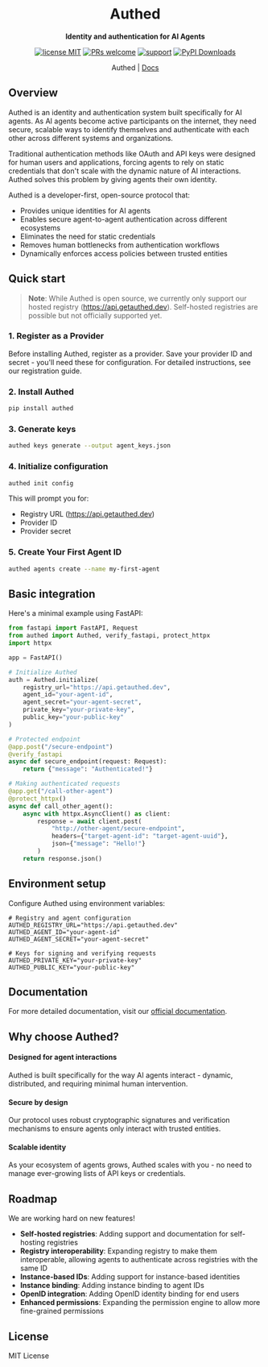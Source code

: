 <div align="center">

# Authed

**Identity and authentication for AI Agents**

[![license MIT](https://img.shields.io/badge/license-MIT-blue.svg)](https://opensource.org/licenses/MIT)
[![PRs welcome](https://img.shields.io/badge/PRs-welcome-brightgreen.svg)](https://github.com/authed-dev/authed/pulls)
[![support](https://img.shields.io/badge/support-contact%20author-purple.svg)](https://github.com/authed-dev/authed/issues)
[![PyPI Downloads](https://img.shields.io/pypi/dm/authed)](https://pypi.org/project/authed/)

Authed | [Docs](https://docs.getauthed.dev)
</div>

## Overview

Authed is an identity and authentication system built specifically for AI agents. As AI agents become active participants on the internet, they need secure, scalable ways to identify themselves and authenticate with each other across different systems and organizations.

Traditional authentication methods like OAuth and API keys were designed for human users and applications, forcing agents to rely on static credentials that don't scale with the dynamic nature of AI interactions. Authed solves this problem by giving agents their own identity.

Authed is a developer-first, open-source protocol that:

- Provides unique identities for AI agents
- Enables secure agent-to-agent authentication across different ecosystems
- Eliminates the need for static credentials
- Removes human bottlenecks from authentication workflows
- Dynamically enforces access policies between trusted entities

## Quick start

> **Note**: While Authed is open source, we currently only support our hosted registry (https://api.getauthed.dev). Self-hosted registries are possible but not officially supported yet.

### 1. Register as a Provider

Before installing Authed, register as a provider. Save your provider ID and secret - you'll need these for configuration. For detailed instructions, see our registration guide.

### 2. Install Authed

```bash
pip install authed
```

### 3. Generate keys

```bash
authed keys generate --output agent_keys.json
```

### 4. Initialize configuration

```bash
authed init config
```

This will prompt you for:
- Registry URL (https://api.getauthed.dev)
- Provider ID
- Provider secret

### 5. Create Your First Agent ID

```bash
authed agents create --name my-first-agent
```

## Basic integration

Here's a minimal example using FastAPI:

```python
from fastapi import FastAPI, Request
from authed import Authed, verify_fastapi, protect_httpx
import httpx

app = FastAPI()

# Initialize Authed
auth = Authed.initialize(
    registry_url="https://api.getauthed.dev",
    agent_id="your-agent-id",
    agent_secret="your-agent-secret",
    private_key="your-private-key",
    public_key="your-public-key"
)

# Protected endpoint
@app.post("/secure-endpoint")
@verify_fastapi
async def secure_endpoint(request: Request):
    return {"message": "Authenticated!"}

# Making authenticated requests
@app.get("/call-other-agent")
@protect_httpx()
async def call_other_agent():
    async with httpx.AsyncClient() as client:
        response = await client.post(
            "http://other-agent/secure-endpoint",
            headers={"target-agent-id": "target-agent-uuid"},
            json={"message": "Hello!"}
        )
    return response.json()
```

## Environment setup

Configure Authed using environment variables:

```
# Registry and agent configuration
AUTHED_REGISTRY_URL="https://api.getauthed.dev"
AUTHED_AGENT_ID="your-agent-id"
AUTHED_AGENT_SECRET="your-agent-secret"

# Keys for signing and verifying requests
AUTHED_PRIVATE_KEY="your-private-key"
AUTHED_PUBLIC_KEY="your-public-key"
```

## Documentation
For more detailed documentation, visit our [official documentation](https://docs.getauthed.dev).

## Why choose Authed?

#### Designed for agent interactions

Authed is built specifically for the way AI agents interact - dynamic, distributed, and requiring minimal human intervention.

#### Secure by design

Our protocol uses robust cryptographic signatures and verification mechanisms to ensure agents only interact with trusted entities.

#### Scalable identity

As your ecosystem of agents grows, Authed scales with you - no need to manage ever-growing lists of API keys or credentials.


## Roadmap

We are working hard on new features!

- **Self-hosted registries**: Adding support and documentation for self-hosting registries
- **Registry interoperability**: Expanding registry to make them interoperable, allowing agents to authenticate across registries with the same ID
- **Instance-based IDs**: Adding support for instance-based identities
- **Instance binding**: Adding instance binding to agent IDs
- **OpenID integration**: Adding OpenID identity binding for end users
- **Enhanced permissions**: Expanding the permission engine to allow more fine-grained permissions

## License

MIT License
